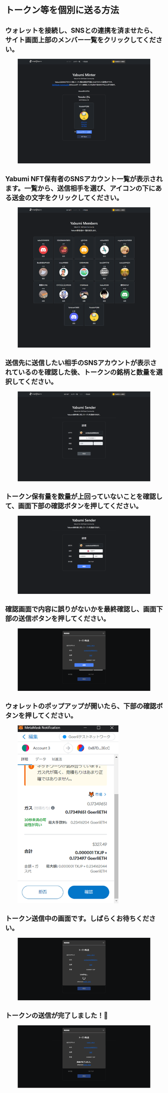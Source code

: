# トークン等を個別に送る方法

## ウォレットを接続し、SNSとの連携を済ませたら、サイト画面上部のメンバー一覧をクリックしてください。

<figure><img src="../../.gitbook/assets/image (53).png" alt=""><figcaption></figcaption></figure>

## Yabumi NFT保有者のSNSアカウント一覧が表示されます。一覧から、送信相手を選び、アイコンの下にある送金の文字をクリックしてください。

<figure><img src="../../.gitbook/assets/image (24).png" alt=""><figcaption></figcaption></figure>

## 送信先に送信したい相手のSNSアカウントが表示されているのを確認した後、トークンの銘柄と数量を選択してください。

<figure><img src="../../.gitbook/assets/image (45).png" alt=""><figcaption></figcaption></figure>

## トークン保有量を数量が上回っていないことを確認して、画面下部の確認ボタンを押してください。

<figure><img src="../../.gitbook/assets/image (22).png" alt=""><figcaption></figcaption></figure>

## 確認画面で内容に誤りがないかを最終確認し、画面下部の送信ボタンを押してください。

<figure><img src="../../.gitbook/assets/image (52).png" alt=""><figcaption></figcaption></figure>

## ウォレットのポップアップが開いたら、下部の確認ボタンを押してください。

<figure><img src="../../.gitbook/assets/image (16).png" alt="" width="322"><figcaption></figcaption></figure>

## トークン送信中の画面です。しばらくお待ちください。

<figure><img src="../../.gitbook/assets/image (13).png" alt=""><figcaption></figcaption></figure>

## トークンの送信が完了しました！🎉

<figure><img src="../../.gitbook/assets/image (1).png" alt=""><figcaption></figcaption></figure>

